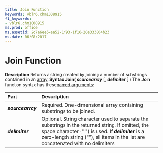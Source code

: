 ```yaml
---
title: Join Function
keywords: vblr6.chm1008915
f1_keywords:
- vblr6.chm1008915
ms.prod: office
ms.assetid: 2c7a6ee5-ea52-1f93-1f16-20e333804b23
ms.date: 06/08/2017
---
```



# Join Function



 **Description**
Returns a string created by joining a number of substrings contained in an [array](vbe-glossary.md).
 **Syntax**
 **Join( _sourcearray_** [, **_delimiter_** ] **)**
The **Join** function syntax has these[named arguments](vbe-glossary.md):


|**Part**|**Description**|
|:-----|:-----|
|**_sourcearray_**|Required. One-dimensional array containing substrings to be joined.|
|**_delimiter_**|Optional. String character used to separate the substrings in the returned string. If omitted, the space character (" ") is used. If **_delimiter_** is a zero-length string (""), all items in the list are concatenated with no delimiters.|

